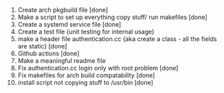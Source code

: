 1. Create arch pkgbuild file [done]
2. Make a script to set up everything copy stuff/ run makefiles [done]
3. Create a systemd service file [done]
4. Create a test file {unit testing for internal usage}
5. make a header file authentication.cc {aka create a class - all the fields are
   static} [done]
6. Github actions [done]
7. Make a meaningful readme file
8. Fix authentication.cc login only with root problem [done]
9. Fix makefiles for arch build compatability [done]
10. install script not copying stuff to /usr/bin [done]